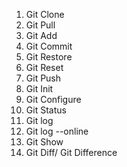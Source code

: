 1. Git Clone
2. Git Pull
3. Git Add
4. Git Commit
5. Git Restore
6. Git Reset
7. Git Push
8. Git Init
9. Git Configure
10. Git Status
11. Git log
12. Git log --online
13. Git Show
14. Git Diff/ Git Difference
